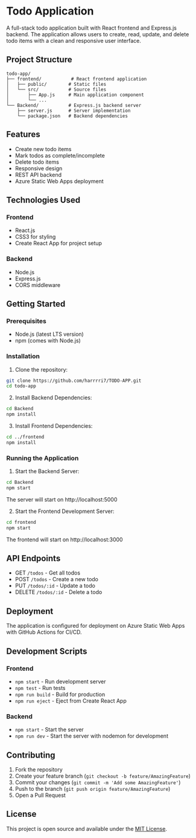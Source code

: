 # Todo Application

A full-stack todo application built with React frontend and Express.js backend. The application allows users to create, read, update, and delete todo items with a clean and responsive user interface.

## Project Structure

```
todo-app/
├── frontend/           # React frontend application
│   ├── public/        # Static files
│   └── src/           # Source files
│       ├── App.js     # Main application component
│       └── ...
└── Backend/           # Express.js backend server
    ├── server.js      # Server implementation
    └── package.json   # Backend dependencies
```

## Features

- Create new todo items
- Mark todos as complete/incomplete
- Delete todo items
- Responsive design
- REST API backend
- Azure Static Web Apps deployment

## Technologies Used

### Frontend
- React.js
- CSS3 for styling
- Create React App for project setup

### Backend
- Node.js
- Express.js
- CORS middleware

## Getting Started

### Prerequisites
- Node.js (latest LTS version)
- npm (comes with Node.js)

### Installation

1. Clone the repository:
```bash
git clone https://github.com/harrrri7/TODO-APP.git
cd todo-app
```

2. Install Backend Dependencies:
```bash
cd Backend
npm install
```

3. Install Frontend Dependencies:
```bash
cd ../frontend
npm install
```

### Running the Application

1. Start the Backend Server:
```bash
cd Backend
npm start
```
The server will start on http://localhost:5000

2. Start the Frontend Development Server:
```bash
cd frontend
npm start
```
The frontend will start on http://localhost:3000

## API Endpoints

- GET `/todos` - Get all todos
- POST `/todos` - Create a new todo
- PUT `/todos/:id` - Update a todo
- DELETE `/todos/:id` - Delete a todo

## Deployment

The application is configured for deployment on Azure Static Web Apps with GitHub Actions for CI/CD.

## Development Scripts

### Frontend
- `npm start` - Run development server
- `npm test` - Run tests
- `npm run build` - Build for production
- `npm run eject` - Eject from Create React App

### Backend
- `npm start` - Start the server
- `npm run dev` - Start the server with nodemon for development

## Contributing

1. Fork the repository
2. Create your feature branch (`git checkout -b feature/AmazingFeature`)
3. Commit your changes (`git commit -m 'Add some AmazingFeature'`)
4. Push to the branch (`git push origin feature/AmazingFeature`)
5. Open a Pull Request

## License

This project is open source and available under the [MIT License](LICENSE).